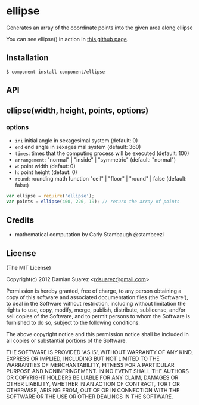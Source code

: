 
# ellipse

  Generates an array of the coordinate points into the given area along ellipse

  You can see ellipse() in action in [this github page](http://component.github.com/ellipse/).

## Installation

```
$ component install component/ellipse
```

## API

## ellipse(width, height, points, options)

### options

  - `ini` initial angle in sexagesimal system (default: 0)
  - `end` end angle in sexagesimal system (default: 360)
  - `times`: times that the computing process will be executed (default: 100)
  - `arrangement`: "normal" | "inside" | "symmetric" (default: "normal")
  - `w`: point width (defaut: 0)
  - `h`: point height (defaut: 0)
  - `round`: rounding math function "ceil" | "floor" | "round" | false
  (default: false)

```js
var ellipse = require('ellipse');
var points = ellipse(400, 220, 19); // return the array of points
```

## Credits

  - mathematical computation by Carly Stambaugh @stambeezi

## License

  (The MIT License)

  Copyright(c) 2012 Damian Suarez &lt;rdsuarez@gmail.com&gt;
  
  Permission is hereby granted, free of charge, to any person obtaining
  a copy of this software and associated documentation files (the
  'Software'), to deal in the Software without restriction, including
  without limitation the rights to use, copy, modify, merge, publish,
  distribute, sublicense, and/or sell copies of the Software, and to
  permit persons to whom the Software is furnished to do so, subject to
  the following conditions:
  
  The above copyright notice and this permission notice shall be
  included in all copies or substantial portions of the Software.
  
  THE SOFTWARE IS PROVIDED 'AS IS', WITHOUT WARRANTY OF ANY KIND,
  EXPRESS OR IMPLIED, INCLUDING BUT NOT LIMITED TO THE WARRANTIES OF
  MERCHANTABILITY, FITNESS FOR A PARTICULAR PURPOSE AND NONINFRINGEMENT.
  IN NO EVENT SHALL THE AUTHORS OR COPYRIGHT HOLDERS BE LIABLE FOR ANY
  CLAIM, DAMAGES OR OTHER LIABILITY, WHETHER IN AN ACTION OF CONTRACT,
  TORT OR OTHERWISE, ARISING FROM, OUT OF OR IN CONNECTION WITH THE
  SOFTWARE OR THE USE OR OTHER DEALINGS IN THE SOFTWARE.
